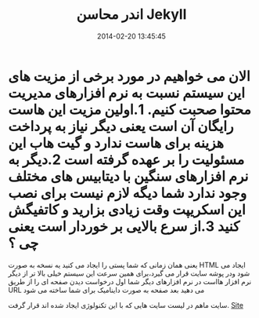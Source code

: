 ﻿---
layout: post
title: "اندر محاسن Jekyll"
date: 2014-02-20 13:45:45
comment: true
keyword: "jekyll,مزیت های جیکیل,about jekyll"
tarikh: "01 اسفند 92"
---
الان می خواهیم در مورد برخی از مزیت های این سیستم نسبت به نرم افزارهای مدیریت محتوا صحبت کنیم.
1.اولین مزیت این  هاست رایگان آن است
یعنی دیگر نیاز به پرداخت هزینه برای هاست ندارد و گیت هاب این مسئولیت را بر عهده گرفته است
2.دیگر به نرم افزارهای سنگین با دیتابیس های مختلف وجود ندارد
شما دیگه لازم نیست برای نصب این اسکریپت وقت زیادی بزارید و کاتفیگش کنید
3.از سرع بالایی بر خوردار است
یعنی چی ؟
=========
یعنی همان زمانی که شما پستی را ایجاد می کنید یه نسخه به صورت HTML ایجاد می شود ودر پوشه سایت قرار می گیرد،برای همین سرعت این سیستم خیلی بالا تر از دیگر نرم افزار هااست
در نرم افزارهای دیگر شما اول درخواست دیدن صفحه ای را از طریق URL می دهید بعد صفحه به صورت داینامیک برای شما ساخته می شود

سایت ماهم در لیست سایت هایی که با این تکنولوژی ایجاد شده اند قرار گرفت.
[Site](https://github.com/jekyll/jekyll/wiki/sites) 